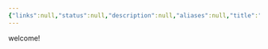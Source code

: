 ```yaml
---
{"links":null,"status":null,"description":null,"aliases":null,"title":"README","created":"2023-02-10T11:14:45","modified":"2023-02-10 11:20","categories":["readme"],"tags":["readme","index","readme","index","gardenEntry"],"date created":"Friday, February 10th 2023, 11:14:45 am","date modified":"Monday, February 27th 2023, 6:19:34 pm","updated":"2025-01-14T17:13:40","dg-home":"true","dg-publish":true,"permalink":"/test/","dgPassFrontmatter":true}
---
```


welcome!
